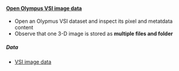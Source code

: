 <h4 id="open_vsi"><a href="#open_vsi">Open Olympus VSI image data</a></h4>

- Open an Olypmus VSI dataset and inspect its pixel and metatdata content
- Observe that one 3-D image is stored as **multiple files and folder**

##### Data

- [VSI image data](https://github.com/NEUBIAS/training-resources/raw/master/image_data/olympus-vsi.zip)
